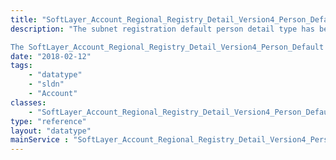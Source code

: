 ```yaml
---
title: "SoftLayer_Account_Regional_Registry_Detail_Version4_Person_Default"
description: "The subnet registration default person detail type has been deprecated. 

The SoftLayer_Account_Regional_Registry_Detail_Version4_Person_Default data type contains general information relating to a single SoftLayer RIR account. RIR account information in this type such as names, addresses, and phone numbers are assigned to the registry only and not to users belonging to the account. "
date: "2018-02-12"
tags:
    - "datatype"
    - "sldn"
    - "Account"
classes:
    - "SoftLayer_Account_Regional_Registry_Detail_Version4_Person_Default"
type: "reference"
layout: "datatype"
mainService : "SoftLayer_Account_Regional_Registry_Detail_Version4_Person_Default"
---
```

